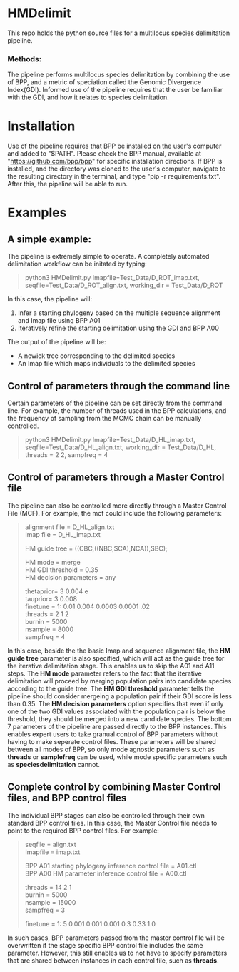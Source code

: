 # HMDelimit
This repo holds the python source files for a multilocus species delimitation pipeline.
### Methods:
The pipeline performs multilocus species delimitation by combining the use of BPP, and a metric of speciation called the Genomic Divergence Index(GDI). Informed use of the pipeline requires that the user be familiar with the GDI, and how it relates to species delimitation.
# Installation
Use of the pipeline requires that BPP be installed on the user's computer and added to "$PATH". Please check the BPP manual, available at "https://github.com/bpp/bpp" for specific installation directions. If BPP is installed, and the directory was cloned to the user's computer, navigate to the resulting directory in the terminal, and type "pip -r requirements.txt". After this, the pipeline will be able to run. 

# Examples 
## A simple example:
The pipeline is extremely simple to operate. A completely automated delimitation workflow can be initated by typing: 

> python3 HMDelimit.py Imapfile=Test_Data/D_ROT_imap.txt, seqfile=Test_Data/D_ROT_align.txt, working_dir = Test_Data/D_ROT

In this case, the pipeline will:

1. Infer a starting phylogeny based on the multiple sequence alignment and Imap file using BPP A01
2. Iteratively refine the starting delimitation using the GDI and BPP A00

The output of the pipeline will be:

- A newick tree corresponding to the delimited species
- An Imap file which maps individuals to the delimited species 

## Control of parameters through the command line
Certain parameters of the pipeline can be set directly from the command line. For example, the number of threads used in the BPP calculations, and the frequency of sampling from the MCMC chain can be manually controlled.

> python3 HMDelimit.py Imapfile=Test_Data/D_HL_imap.txt, seqfile=Test_Data/D_HL_align.txt, working_dir = Test_Data/D_HL, threads = 2 2, sampfreq = 4

## Control of parameters through a Master Control file
The pipeline can also be controlled more directly through a Master Control File (MCF). For example, the mcf could include the following parameters:

> alignment file = D_HL_align.txt  
> Imap file = D_HL_imap.txt  
>   
> HM guide tree = ((CBC,((NBC,SCA),NCA)),SBC);  
>   
> HM mode = merge   
> HM GDI threshold = 0.35   
> HM decision parameters = any   
>    
> thetaprior= 3 0.004 e   
> tauprior= 3 0.008   
> finetune = 1: 0.01 0.004 0.0003 0.0001 .02   
> threads = 2 1 2   
> burnin =  5000   
> nsample = 8000      
> sampfreq = 4   

In this case, beside the the basic Imap and sequence alignment file, the **HM guide tree** parameter is also specified, which will act as the guide tree for the iterative delimitation stage. This enables us to skip the A01 and A11 steps. The **HM mode** parameter refers to the fact that the iterative delimitation will proceed by merging population pairs into candidate species according to the guide tree. The **HM GDI threshold** parameter tells the pipeline should consider mergeing a population pair if their GDI score is less than 0.35. The **HM decision parameters** option specifies that even if only one of the two GDI values associated with the population pair is below the threshold, they should be merged into a new candidate species. The bottom 7 parameters of the pipeline are passed directly to the BPP instances. This enables expert users to take granual control of BPP parameters without having to make seperate control files. These parameters will be shared between all modes of BPP, so only mode agnostic parameters such as **threads** or **samplefreq** can be used, while mode specific parameters such as **speciesdelimitation** cannot.

## Complete control by combining Master Control files, and BPP control files
The individual BPP stages can also be controlled through their own standard BPP control files. In this case, the Master Control file needs to point to the required BPP control files. For example:

> seqfile = align.txt   
> Imapfile = imap.txt   
>    
> BPP A01 starting phylogeny inference control file = A01.ctl   
> BPP A00 HM parameter inference control file = A00.ctl   
>    
> threads = 14 2 1   
> burnin =   5000   
> nsample = 15000      
> sampfreq = 3   
>    
> finetune = 1: 5 0.001 0.001 0.001 0.3 0.33 1.0   

In such cases, BPP parameters passed from the master control file will be overwritten if the stage specific BPP control file includes the same parameter. However, this still enables us to not have to specify parameters that are shared between instances in each control file, such as **threads**. 
